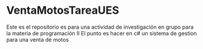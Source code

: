 # VentaMotosTareaUES
Este es el repositorio es para una actividad de investigación en grupo para la materia de programación II
El punto es hacer en c# un sistema de gestion para una venta de motos
